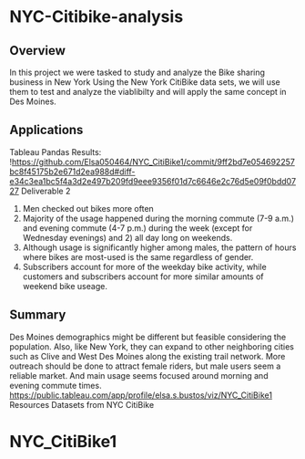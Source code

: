 # NYC-Citibike-analysis
## Overview
In this project we were tasked to study and analyze the Bike sharing business in New York Using the New York CitiBike data sets, we will use them to test and analyze the viablibilty and will apply the same concept in Des Moines.
## Applications
Tableau Pandas
Results:
!https://github.com/Elsa050464/NYC_CitiBike1/commit/9ff2bd7e054692257bc8f45175b2e671d2ea988d#diff-e34c3ea1bc5f4a3d2e497b209fd9eee9356f01d7c6646e2c76d5e09f0bdd0727
Deliverable 2
1.	Men checked out bikes more often
2.	Majority of the usage happened during the morning commute (7-9 a.m.) and evening commute (4-7 p.m.) during the week (except for Wednesday evenings) and 2) all day long on weekends.
3.	Although usage is significantly higher among males, the pattern of hours where bikes are most-used is the same regardless of gender.
4.	Subscribers account for more of the weekday bike activity, while customers and subscribers account for more similar amounts of weekend bike useage.
## Summary
Des Moines demographics might be different but feasible considering the population. Also, like New York, they can expand to other neighboring cities such as Clive and West Des Moines along the existing trail network. More outreach should be done to attract female riders, but male users seem a reliable market. And main usage seems focused around morning and evening commute times. https://public.tableau.com/app/profile/elsa.s.bustos/viz/NYC_CitiBike1
Resources Datasets from NYC CitiBike
# NYC_CitiBike1

